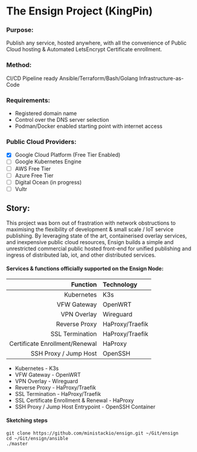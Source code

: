 # The Ensign Project (KingPin)
### Purpose: 
Publish any service, hosted anywhere, with all the convenience of Public Cloud hosting & Automated LetsEncrypt Certificate enrollment.    
    
### Method: 
CI/CD Pipeline ready Ansible/Terraform/Bash/Golang Infrastructure-as-Code    
    
### Requirements:
  - Registered domain name
  - Control over the DNS server selection
  - Podman/Docker enabled starting point with internet access

### Public Cloud Providers:
  - [x] Google Cloud Platform (Free Tier Enabled)
  - [ ] Google Kubernetes Engine
  - [ ] AWS Free Tier
  - [ ] Azure Free Tier
  - [ ] Digital Ocean (in progress)
  - [ ] Vultr

## Story: 
This project was born out of frastration with network obstructions to
maximising the flexibility of development & small scale / IoT service publishing.
By leveraging state of the art, containerised overlay services, and inexpensive 
public cloud resources, Ensign builds a simple and unrestricted commercial
public hosted front-end for unified publishing and ingress of distributed lab, 
iot, and other distributed services.

#### Services & functions officially supported on the Ensign Node:
| Function                       | Technology      |
|-------------------------------:|:----------------|
| Kubernetes                     | K3s             |
| VFW Gateway                    | OpenWRT         |
| VPN Overlay                    | Wireguard       |
| Reverse Proxy                  | HaProxy/Traefik |
| SSL Termination                | HaProxy/Traefik |
| Certificate Enrollment/Renewal | HaProxy         |
| SSH Proxy / Jump Host          | OpenSSH         |

  - Kubernetes - K3s 
  - VFW Gateway -  OpenWRT
  - VPN Overlay - Wireguard
  - Reverse Proxy - HaProxy/Traefik 
  - SSL Termination - HaProxy/Traefik 
  - SSL Certificate Enrollment & Renewal - HaProxy
  - SSH Proxy / Jump Host Entrypoint - OpenSSH Container

#### Sketching steps
```
git clone https://github.com/ministackio/ensign.git ~/Git/ensign
cd ~/Git/ensign/ansible
./master
```

